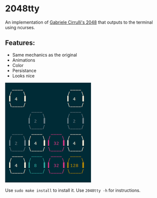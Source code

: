# 2048tty
An implementation of [Gabriele Cirrulli's 2048](http://git.io/2048) that outputs to the terminal using ncurses.

## Features:
- Same mechanics as the original
- Animations
- Color
- Persistance
- Looks nice

![Screenshot of the game in action](/screenshot.png?raw=true "Screenshot")

Use `sudo make install` to install it. Use `2048tty -h` for instructions.
